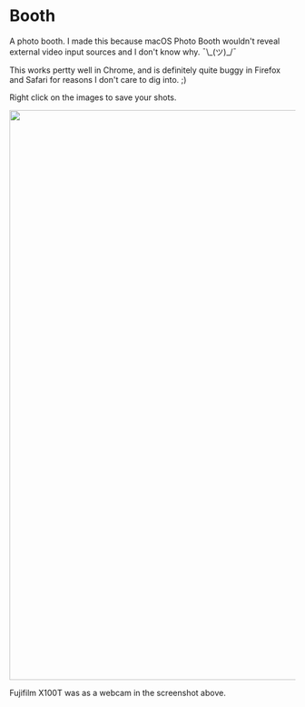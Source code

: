 # Booth

A photo booth. I made this because macOS Photo Booth wouldn't reveal external video input sources and I don't know why. ¯\\\_(ツ)_/¯

This works pertty well in Chrome, and is definitely quite buggy in Firefox and Safari for reasons I don't care to dig into. ;)

Right click on the images to save your shots.

<img width="1002" alt="" src="https://user-images.githubusercontent.com/1153134/138208501-6528cb5f-b9b1-405e-b585-933302d6edf3.png">

Fujifilm X100T was as a webcam in the screenshot above.
